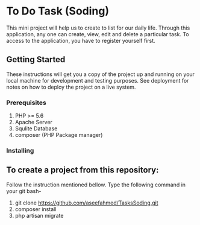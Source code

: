 # To Do Task (Soding)

This mini project will help us to create to list for our daily life. Through this application, any one can create, view, edit and delete a particular task. To access to the application, you have to register yourself first.

## Getting Started

These instructions will get you a copy of the project up and running on your local machine for development and testing purposes. See deployment for notes on how to deploy the project on a live system.

### Prerequisites

1. PHP >= 5.6
2. Apache Server
3. Squlite Database
4. composer (PHP Package manager)

### Installing

## To create a project from this repository:
Follow the instruction mentioned bellow. Type the following command in your git bash-

1. git clone https://github.com/aseefahmed/TasksSoding.git
2. composer install
3. php artisan migrate